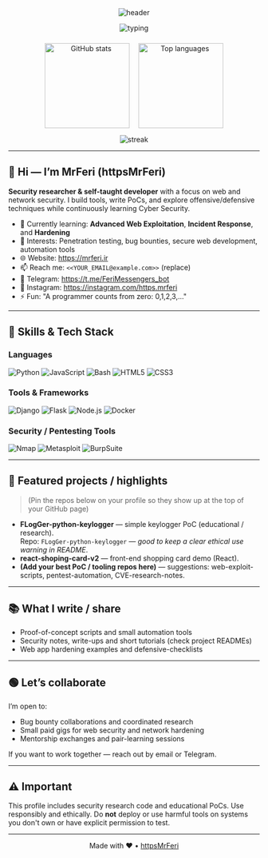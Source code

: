 <!-- Profile README for https://github.com/httpsMrFeri -->
<div align="center">

  <!-- Animated header (capsule-render) -->
  <img src="https://capsule-render.vercel.app/api?type=waving&color=gradient&height=180&section=header&text=MrFeri&fontSize=50&fontColor=00d4ff&animation=twinkling&desc=Security%20Researcher%20•%20Bug%20Hunter%20•%20Web%20Developer&descSize=18&descAlignY=55" alt="header" />

  <!-- Typing subtitle -->
  <p align="center">
    <img src="https://readme-typing-svg.demolab.com?font=Fira+Code&pause=1000&color=00F72F&center=true&vCenter=true&width=680&lines=Security-first+engineer;Building+tools+and+proofs+of+concept;Learning+and+sharing+in+cyber+security" alt="typing" />
  </p>

  <!-- Stats cards -->
  <div style="display:flex;gap:18px;justify-content:center;align-items:flex-start;margin-top:22px;flex-wrap:wrap;">
    <img height="170" src="https://github-readme-stats.vercel.app/api?username=httpsMrFeri&show_icons=true&theme=radical&include_all_commits=true&count_private=true&hide_border=false&border_radius=15&card_width=420&title_color=00d4ff&text_color=ffffff" alt="GitHub stats" />
    <img height="170" src="https://github-readme-stats.vercel.app/api/top-langs/?username=httpsMrFeri&layout=compact&langs_count=12&theme=radical&hide_border=false&border_radius=15&card_width=320" alt="Top languages" />
  </div>

  <!-- Streak -->
  <p>
    <img src="https://github-readme-streak-stats.herokuapp.com/?user=httpsMrFeri&theme=dark" alt="streak" />
  </p>

</div>

---

## 👋 Hi — I’m MrFeri (httpsMrFeri)
**Security researcher & self-taught developer** with a focus on web and network security. I build tools, write PoCs, and explore offensive/defensive techniques while continuously learning Cyber Security.

- 🔭 Currently learning: **Advanced Web Exploitation**, **Incident Response**, and **Hardening**  
- 🧰 Interests: Penetration testing, bug bounties, secure web development, automation tools  
- 🌐 Website: https://mrferi.ir  
- 📫 Reach me: `<<YOUR_EMAIL@example.com>>` (replace)  
- 📱 Telegram: https://t.me/FeriMessengers_bot  
- 📸 Instagram: https://instagram.com/https.mrferi  
- ⚡ Fun: "A programmer counts from zero: 0,1,2,3,..."

---

## 🧩 Skills & Tech Stack

### Languages
![Python](https://img.shields.io/badge/python-3670A0?style=for-the-badge&logo=python&logoColor=ffdd54)
![JavaScript](https://img.shields.io/badge/javascript-%23323330.svg?style=for-the-badge&logo=javascript&logoColor=%23F7DF1E)
![Bash](https://img.shields.io/badge/bash-%23000000.svg?style=for-the-badge&logo=gnu-bash&logoColor=white)
![HTML5](https://img.shields.io/badge/html5-%23E34F26.svg?style=for-the-badge&logo=html5&logoColor=white)
![CSS3](https://img.shields.io/badge/css3-%231572B6.svg?style=for-the-badge&logo=css3&logoColor=white)

### Tools & Frameworks
![Django](https://img.shields.io/badge/django-%23092E20.svg?style=for-the-badge&logo=django&logoColor=white)
![Flask](https://img.shields.io/badge/flask-%23000000.svg?style=for-the-badge&logo=flask&logoColor=white)
![Node.js](https://img.shields.io/badge/node.js-339933?style=for-the-badge&logo=node.js&logoColor=white)
![Docker](https://img.shields.io/badge/docker-%230db7ed.svg?style=for-the-badge&logo=docker&logoColor=white)

### Security / Pentesting Tools
![Nmap](https://img.shields.io/badge/Nmap-CC0000?style=for-the-badge)
![Metasploit](https://img.shields.io/badge/Metasploit-5A1E6A?style=for-the-badge)
![BurpSuite](https://img.shields.io/badge/BurpSuite-000000?style=for-the-badge)

---

## 🔭 Featured projects / highlights
> (Pin the repos below on your profile so they show up at the top of your GitHub page)

- **FLogGer-python-keylogger** — simple keylogger PoC (educational / research).  
  Repo: `FLogGer-python-keylogger` — *good to keep a clear ethical use warning in README*.  
- **react-shoping-card-v2** — front-end shopping card demo (React).  
- **(Add your best PoC / tooling repos here)** — suggestions: web-exploit-scripts, pentest-automation, CVE-research-notes.

---

## 📚 What I write / share
- Proof-of-concept scripts and small automation tools  
- Security notes, write-ups and short tutorials (check project READMEs)  
- Web app hardening examples and defensive-checklists

---

## 🟢 Let’s collaborate
I’m open to:
- Bug bounty collaborations and coordinated research  
- Small paid gigs for web security and network hardening  
- Mentorship exchanges and pair-learning sessions

If you want to work together — reach out by email or Telegram.

---

## ⚠️ Important
This profile includes security research code and educational PoCs. Use responsibly and ethically. Do **not** deploy or use harmful tools on systems you don't own or have explicit permission to test.

---

<p align="center">Made with ❤️ • <a href="https://github.com/httpsMrFeri">httpsMrFeri</a></p>
